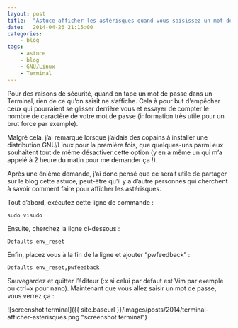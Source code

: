```yaml
---
layout: post
title:  "Astuce afficher les astérisques quand vous saisissez un mot de passe dans un Terminal"
date:   2014-04-26 21:15:00
categories:
    - blog
tags:
    - astuce
    - blog
    - GNU/Linux
    - Terminal
---
```

Pour des raisons de sécurité, quand on tape un mot de passe dans un Terminal, rien de ce qu’on saisit ne s’affiche. Cela à pour but d’empêcher ceux qui pourraient se glisser derrière vous et essayer de compter le nombre de caractère de votre mot de passe (information très utile pour un brut force par exemple).

Malgré cela, j’ai remarqué lorsque j’aidais des copains à installer une distribution GNU/Linux pour la première fois, que quelques-uns parmi eux souhaitent tout de même désactiver cette option (y en a même un qui m’a appelé à 2 heure du matin pour me demander ça !).

Après une énième demande, j’ai donc pensé que ce serait utile de partager sur le blog cette astuce, peut-être qu’il y a d’autre personnes qui cherchent à savoir comment faire pour afficher les astérisques.

Tout d’abord, exécutez cette ligne de commande :
~~~
sudo visudo
~~~
Ensuite, cherchez la ligne ci-dessous :
~~~
Defaults env_reset
~~~
Enfin, placez vous à la fin de la ligne et ajouter “pwfeedback” :
~~~
Defaults env_reset,pwfeedback
~~~
Sauvegardez et quitter l’éditeur (:x si celui par défaut est Vim par exemple ou ctrl+x pour nano). Maintenant que vous allez saisir un mot de passe, vous verrez ça :

![screenshot terminal]({{ site.baseurl }}/images/posts/2014/terminal-afficher-asterisques.png "screenshot terminal")
